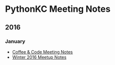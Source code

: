 # PythonKC Meeting Notes

## 2016

### January

* [Coffee & Code Meeting Notes](https://github.com/pythonkc/pykc-meeting-notes/blob/master/2016-01/pykc_coffe_20160109.markdown)
*  [Winter 2016 Meetup Notes](https://github.com/pythonkc/pykc-meeting-notes/blob/master/2016-01/pykc_winter_meetup_20160128.markdown)
